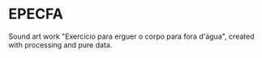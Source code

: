 # EPECFA
Sound art work "Exercício para erguer o corpo para fora d'água", created with processing and pure data.
